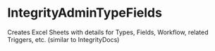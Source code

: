 # IntegrityAdminTypeFields
Creates Excel Sheets with details for Types, Fields, Workflow, related Triggers, etc. (similar to IntegrityDocs)

